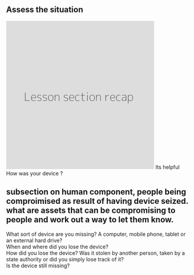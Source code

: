 ## Assess the situation
![](recap.png)
Its helpful
<br>
How was your device ?
<br>
## subsection on human component, people being comproimised as result of having device seized. what are assets that can be compromising to people and work out a way to let them know.

What sort of device are you missing? A computer, mobile phone, tablet or an external hard drive?
<br>
When and where did you lose the device?
<br>
How did you lose the device? Was it stolen by another person, taken by a state authority or did you simply lose track of it?
<br>
Is the device still missing?
